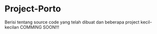 # Project-Porto
Berisi tentang source code yang telah dibuat dan beberapa project kecil-kecilan 
COMMING SOON!!!
